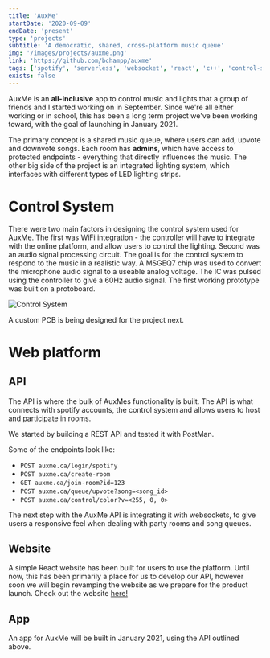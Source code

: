 ```yaml
---
title: 'AuxMe'
startDate: '2020-09-09'
endDate: 'present'
type: 'projects'
subtitle: 'A democratic, shared, cross-platform music queue'
img: '/images/projects/auxme.png'
link: 'https://github.com/bchampp/auxme'
tags: ['spotify', 'serverless', 'websocket', 'react', 'c++', 'control-system']
exists: false
---
```


AuxMe is an **all-inclusive** app to control music and lights that a group of friends and I started working on in September. Since we're all either working or in school, this has been a long term project we've been working toward, with the goal of launching in January 2021. 

The primary concept is a shared music queue, where users can add, upvote and downvote songs. Each room has **admins**, which have access to protected endpoints - everything that directly influences the music. The other big side of the project is an integrated lighting system, which interfaces with different types of LED lighting strips. 

# Control System
There were two main factors in designing the control system used for AuxMe. The first was WiFi integration - the controller will have to integrate with the online platform, and allow users to control the lighting. Second was an audio signal processing circuit. The goal is for the control system to respond to the music in a realistic way. A MSGEQ7 chip was used to convert the microphone audio signal to a useable analog voltage. The IC was pulsed using the controller to give a 60Hz audio signal. The first working prototype was built on a protoboard. 

![Control System](/projects/auxme/controller.jpg) 

A custom PCB is being designed for the project next. 

# Web platform

## API
The API is where the bulk of AuxMes functionality is built. The API is what connects with spotify accounts, the control system and allows users to host and participate in rooms. 

We started by building a REST API and tested it with PostMan. 

Some of the endpoints look like: 
- `POST auxme.ca/login/spotify`
- `POST auxme.ca/create-room`
- `GET auxme.ca/join-room?id=123`
- `POST auxme.ca/queue/upvote?song=<song_id>`
- `POST auxme.ca/control/color?v=<255, 0, 0>` 

The next step with the AuxMe API is integrating it with websockets, to give users a responsive feel when dealing with party rooms and song queues. 

## Website
A simple React website has been built for users to use the platform. Until now, this has been primarily a place for us to develop our API, however soon we will begin revamping the website as we prepare for the product launch. Check out the website <a href="https://auxme.ca">here!</a>

## App
An app for AuxMe will be built in January 2021, using the API outlined above. 

